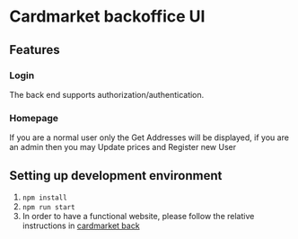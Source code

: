 # Cardmarket backoffice UI

## Features
### Login
The back end supports authorization/authentication.

### Homepage
If you are a normal user only the Get Addresses will be displayed, if you are an
admin then you may Update prices and Register new User

## Setting up development environment
1. `npm install`
2. `npm run start`
3. In order to have a functional website, please follow the relative instructions in [cardmarket back](https://github.com/happyharbor/cardmarket_back)